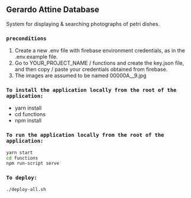 ## Gerardo Attine Database
System for displaying & searching photographs of petri dishes.


### `preconditions`
1. Create a new .env file with firebase environment credentials, as in the .env.example file.
2. Go to YOUR_PROJECT_NAME / functions and create the key.json file, and then copy / paste your credentials obtained from firebase.
3. The images are assumed to be named 00000A__9.jpg

### `To install the application locally from the root of the application:`
- yarn install
- cd functions
- npm install

### `To run the application locally from the root of the application:`
```bash
yarn start
cd functions
npm run-script serve
```

### `To deploy:`
```bash
./deploy-all.sh
```